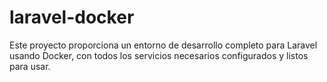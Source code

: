 # laravel-docker
Este proyecto proporciona un entorno de desarrollo completo para Laravel usando Docker, con todos los servicios necesarios configurados y listos para usar.
